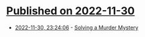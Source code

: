 # [Published on 2022-11-30](index.md)

* [2022-11-30, 23:24:06](https://lobste.rs/s/ssevxq/solving_murder_mystery) - [Solving a Murder Mystery](https://paulosman.me/2022/11/29/solving-a-murder-mystery/)
